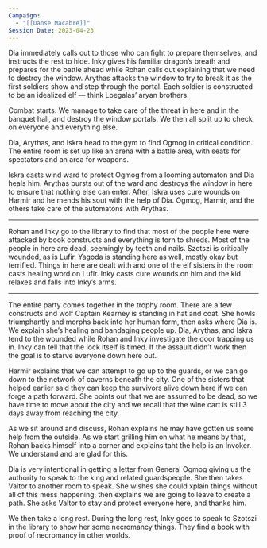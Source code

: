 ```yaml
---
Campaign:
  - "[[Danse Macabre]]"
Session Date: 2023-04-23
---
```

Dia immediately calls out to those who can fight to prepare themselves, and instructs the rest to hide. Inky gives his familiar dragon’s breath and prepares for the battle ahead while Rohan calls out explaining that we need to destroy the window. Arythas attacks the window to try to break it as the first soldiers show and step through the portal. Each soldier is constructed to be an idealized elf — think Loegalas’ aryan brothers.

Combat starts. We manage to take care of the threat in here and in the banquet hall, and destroy the window portals. We then all split up to check on everyone and everything else.

Dia, Arythas, and Iskra head to the gym to find Ogmog in critical condition. The entire room is set up like an arena with a battle area, with seats for spectators and an area for weapons.

Iskra casts wind ward to protect Ogmog from a looming automaton and Dia heals him. Arythas bursts out of the ward and destroys the window in here to ensure that nothing else can enter. After, Iskra uses cure wounds on Harmir and he mends his sout with the help of Dia. Ogmog, Harmir, and the others take care of the automatons with Arythas.

---

Rohan and Inky go to the library to find that most of the people here were attacked by book constructs and everything is torn to shreds. Most of the people in here are dead, seemingly by teeth and nails. Szotszi is critically wounded, as is Lufir. Yagoda is standing here as well, mostly okay but terrified. Things in here are dealt with and one of the elf sisters in the room casts healing word on Lufir. Inky casts cure wounds on him and the kid relaxes and falls into Inky’s arms.

---

The entire party comes together in the trophy room. There are a few constructs and wolf Captain Kearney is standing in hat and coat. She howls triumphantly and morphs back into her human form, then asks where Dia is. We explain she’s healing and bandaging people up. Dia, Arythas, and Iskra tend to the wounded while Rohan and Inky investigate the door trapping us in. Inky can tell that the lock itself is timed. If the assault didn’t work then the goal is to starve everyone down here out.

Harmir explains that we can attempt to go up to the guards, or we can go down to the network of caverns beneath the city. One of the sisters that helped earlier said they can keep the survivors alive down here if we can forge a path forward. She points out that we are assumed to be dead, so we have time to move about the city and we recall that the wine cart is still 3 days away from reaching the city.

As we sit around and discuss, Rohan explains he may have gotten us some help from the outside. As we start grilling him on what he means by that, Rohan backs himself into a corner and explains taht the help is an Invoker. We understand and are glad for this.

Dia is very intentional in getting a letter from General Ogmog giving us the authority to speak to the king and related guardspeople. She then takes Valtor to another room to speak. She wishes she could xplain things without all of this mess happening, then explains we are going to leave to create a path. She asks Valtor to stay and protect everyone here, and thanks him.

We then take a long rest. During the long rest, Inky goes to speak to Szotszi in the library to show her some necromancy things. They find a book with proof of necromancy in other worlds.